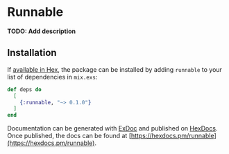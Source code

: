 # Runnable

**TODO: Add description**

## Installation

If [available in Hex](https://hex.pm/docs/publish), the package can be installed
by adding `runnable` to your list of dependencies in `mix.exs`:

```elixir
def deps do
  [
    {:runnable, "~> 0.1.0"}
  ]
end
```

Documentation can be generated with [ExDoc](https://github.com/elixir-lang/ex_doc)
and published on [HexDocs](https://hexdocs.pm). Once published, the docs can
be found at [https://hexdocs.pm/runnable](https://hexdocs.pm/runnable).

